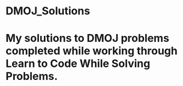 # DMOJ_Solutions

# My solutions to DMOJ problems completed while working through Learn to Code While Solving Problems.
